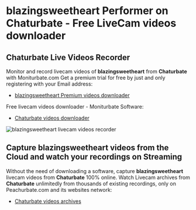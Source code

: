 # blazingsweetheart Performer on Chaturbate - Free LiveCam videos downloader

## Chaturbate Live Videos Recorder

Monitor and record livecam videos of **blazingsweetheart** from **Chaturbate** with Moniturbate.com
Get a premium trial for free by just and only registering with your Email address:
* [blazingsweetheart Premium videos downloader](https://moniturbate.com/request-demo-licence-key.html)

Free livecam videos downloader - Moniturbate Software:
* [Chaturbate videos downloader](https://moniturbate.com/moniturbate-download-software.html)

![blazingsweetheart livecam videos recorder](https://peachurnet.com/templates/moniturbate-software.png)


## Capture blazingsweetheart videos from the Cloud and watch your recordings on Streaming

Without the need of downloading a software, capture **blazingsweetheart** livecam videos from **Chaturbate** 100% online.
Watch Livecam archives from **Chaturbate** unlimitedly from thousands of existing recordings, only on Peachurbate.com and its websites network:
* [Chaturbate videos archives](https://peachurnet.com/)
